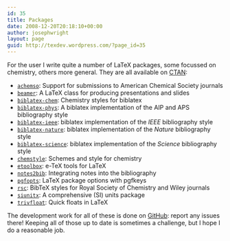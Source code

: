 ```yaml
---
id: 35
title: Packages
date: 2008-12-20T20:18:10+00:00
author: josephwright
layout: page
guid: http://texdev.wordpress.com/?page_id=35
---
```

For the user I write quite a number of LaTeX packages, some focussed on chemistry, others more general. They are all available on [CTAN](https://www.ctan.org):

- [`achemso`](https://ctan.org/pkg/achemso): Support for submissions to American Chemical Society journals
- [`beamer`](https://ctan.org/pkg/beamer): A LaTeX class for producing presentations and slides
- [`biblatex-chem`](https://ctan.org/pkg/biblatex-chem): Chemistry styles for biblatex
- [`biblatex-phys`](https://ctan.org/pkg/biblatex-phys): A biblatex implementation of the AIP and APS bibliography style
- [`biblatex-ieee`](https://ctan.org/pkg/biblatex-ieee): biblatex implementation of the _IEEE_ bibliography style
- [`biblatex-nature`](https://ctan.org/pkg/biblatex-nature): biblatex implementation of the _Nature_ bibliography style
- [`biblatex-science`](https://ctan.org/pkg/biblatex-science): biblatex implementation of the _Science_ bibliography style
- [`chemstyle`](https://ctan.org/pkg/chemstyle): Schemes and style for chemistry
- [`etoolbox`](https://ctan.org/pkg/etoolbox): e-TeX tools for LaTeX
- [`notes2bib`](https://ctan.org/pkg/notes2bib): Integrating notes into the bibliography
- [`pgfopts`](https://ctan.org/pkg/pgfopts): LaTeX package options with pgfkeys
- [`rsc`](https://ctan.org/pkg/rsc): BibTeX styles for Royal Society of Chemistry and Wiley journals
- [`siunitx`](https://ctan.org/pkg/siunitx): A comprehensive (SI) units package
- [`trivfloat`](https://ctan.org/pkg/trivfloat): Quick floats in LaTeX

The development work for all of these is done on [GitHub](https://github.com/josephwright): report any issues there! Keeping all of those up to date is sometimes a challenge, but I hope I do a reasonable job.
